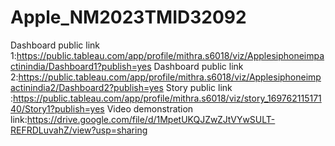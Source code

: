 # Apple_NM2023TMID32092
Dashboard public link 1:https://public.tableau.com/app/profile/mithra.s6018/viz/Applesiphoneimpactinindia/Dashboard1?publish=yes
Dashboard public link 2:https://public.tableau.com/app/profile/mithra.s6018/viz/Applesiphoneimpactinindia2/Dashboard2?publish=yes
Story public link :https://public.tableau.com/app/profile/mithra.s6018/viz/story_16976211517140/Story1?publish=yes
Video demonstration link:https://drive.google.com/file/d/1MpetUKQJZwZJtVYwSULT-REFRDLuvahZ/view?usp=sharing
